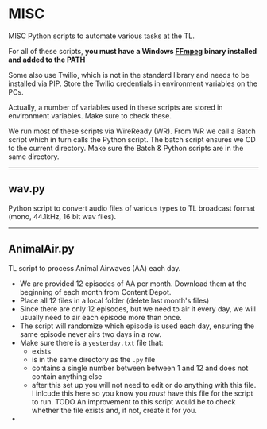 # MISC 

MISC Python scripts to automate various tasks at the TL.

For all of these scripts, **you must have a Windows [FFmpeg](https://www.ffmpeg.org) binary installed and added to the PATH**

Some also use Twilio, which is not in the standard library and needs to be installed via PIP. Store the Twilio credentials in environment variables on the PCs.

Actually, a number of variables used in these scripts are stored in environment variables. Make sure to check these.

We run most of these scripts via WireReady (WR). From WR we call a Batch script which in turn calls the Python script. The batch script ensures we CD to the current directory. Make sure the Batch & Python scripts are in the same directory.

---

## wav.py
Python script to convert audio files of various types to TL broadcast format (mono, 44.1kHz, 16 bit wav files).

---

## AnimalAir.py

TL script to process Animal Airwaves (AA) each day.
- We are provided 12 episodes of AA per month. Download them at the beginning of each month from Content Depot.
- Place all 12 files in a local folder (delete last month's files)
- Since there are only 12 episodes, but we need to air it every day, we will usually need to air each episode more than once.
- The script will randomize which episode is used each day, ensuring the same episode never airs two days in a row.
- Make sure there is a  `yesterday.txt` file that: 
    - exists
    - is in the same directory as the `.py` file
    - contains a single number between between 1 and 12 and does not contain anything else
    - after this set up you will not need to edit or do anything with this file. I inlcude this here so you know you *must* have this file for the script to run. TODO An improvement to this script would be to check whether the file exists and, if not, create it for you.
- 

